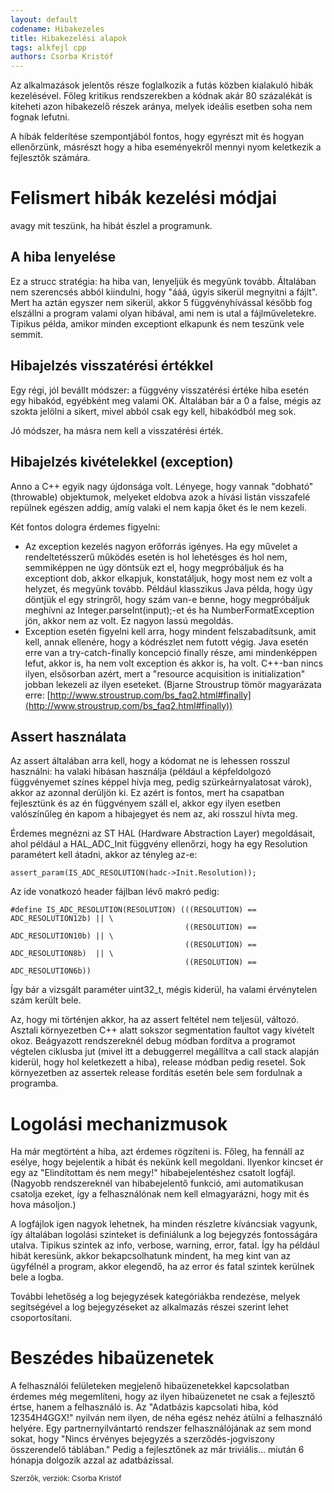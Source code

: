 ```yaml
---
layout: default
codename: Hibakezeles
title: Hibakezelési alapok
tags: alkfejl cpp
authors: Csorba Kristóf
---
```


Az alkalmazások jelentős része foglalkozik a futás közben kialakuló hibák kezelésével. Főleg kritikus rendszerekben a kódnak akár 80 százalékát is kiteheti azon hibakezelő részek aránya, melyek ideális esetben soha nem fognak lefutni.

A hibák felderítése szempontjából fontos, hogy egyrészt mit és hogyan ellenőrzünk, másrészt hogy a hiba eseményekről mennyi nyom keletkezik a fejlesztők számára.

# Felismert hibák kezelési módjai

avagy mit teszünk, ha hibát észlel a programunk.

## A hiba lenyelése

Ez a strucc stratégia: ha hiba van, lenyeljük és megyünk tovább. Általában nem szerencsés abból kiindulni, hogy "ááá, úgyis sikerül megnyitni a fájlt". Mert ha aztán egyszer nem sikerül, akkor 5 függvényhívással később fog elszállni a program valami olyan hibával, ami nem is utal a fájlműveletekre. Tipikus példa, amikor minden exceptiont elkapunk és nem teszünk vele semmit.

## Hibajelzés visszatérési értékkel

Egy régi, jól bevállt módszer: a függvény visszatérési értéke hiba esetén egy hibakód, egyébként meg valami OK. Általában bár a 0 a false, mégis az szokta jelölni a sikert, mivel abból csak egy kell, hibakódból meg sok.

Jó módszer, ha másra nem kell a visszatérési érték.

## Hibajelzés kivételekkel (exception)

Anno a C++ egyik nagy újdonsága volt. Lényege, hogy vannak "dobható" (throwable) objektumok, melyeket eldobva azok a hívási listán visszafelé repülnek egészen addig, amíg valaki el nem kapja őket és le nem kezeli.

Két fontos dologra érdemes figyelni:

  * Az exception kezelés nagyon erőforrás igényes. Ha egy művelet a rendeltetésszerű működés esetén is hol lehetésges és hol nem, semmiképpen ne úgy döntsük ezt el, hogy megpróbáljuk és ha exceptiont dob, akkor elkapjuk, konstatáljuk, hogy most nem ez volt a helyzet, és megyünk tovább. Például klasszikus Java példa, hogy úgy döntjük el egy stringről, hogy szám van-e benne, hogy megpróbáljuk meghívni az Integer.parseInt(input);-et és ha NumberFormatException  jön, akkor nem az volt. Ez nagyon lassú megoldás.
  * Exception esetén figyelni kell arra, hogy mindent felszabadítsunk, amit kell, annak ellenére, hogy a kódrészlet nem futott végig. Java esetén erre van a try-catch-finally koncepció finally része, ami mindenképpen lefut, akkor is, ha nem volt exception és akkor is, ha volt. C++-ban nincs ilyen, elsősorban azért, mert a "resource acquisition is initialization" jobban lekezeli az ilyen eseteket. (Bjarne Stroustrup tömör magyarázata erre: [http://www.stroustrup.com/bs_faq2.html#finally](http://www.stroustrup.com/bs_faq2.html#finally))

## Assert használata

Az assert általában arra kell, hogy a kódomat ne is lehessen rosszul használni: ha valaki hibásan használja (például a képfeldolgozó függvényemet színes képpel hívja meg, pedig szürkeárnyalatosat várok), akkor az azonnal derüljön ki. Ez azért is fontos, mert ha csapatban fejlesztünk és az én függvényem száll el, akkor egy ilyen esetben valószínűleg én kapom a hibajegyet és nem az, aki rosszul hívta meg.

Érdemes megnézni az ST HAL (Hardware Abstraction Layer) megoldásait, ahol például a HAL\_ADC\_Init függvény ellenőrzi, hogy ha egy Resolution paramétert kell átadni, akkor az tényleg az-e:

    assert_param(IS_ADC_RESOLUTION(hadc->Init.Resolution));

Az ide vonatkozó header fájlban lévő makró pedig:

    #define IS_ADC_RESOLUTION(RESOLUTION) (((RESOLUTION) == ADC_RESOLUTION12b) || \
                                           ((RESOLUTION) == ADC_RESOLUTION10b) || \
                                           ((RESOLUTION) == ADC_RESOLUTION8b)  || \
                                           ((RESOLUTION) == ADC_RESOLUTION6b))

Így bár a vizsgált paraméter uint32_t, mégis kiderül, ha valami érvénytelen szám került bele.

Az, hogy mi történjen akkor, ha az assert feltétel nem teljesül, változó. Asztali környezetben C++ alatt sokszor segmentation faultot vagy kivételt okoz. Beágyazott rendszereknél debug módban fordítva a programot végtelen ciklusba jut (mivel itt a debuggerrel megállítva a call stack alapján kiderül, hogy hol keletkezett a hiba), release módban pedig resetel. Sok környezetben az assertek release fordítás esetén bele sem fordulnak a programba.

# Logolási mechanizmusok

Ha már megtörtént a hiba, azt érdemes rögzíteni is. Főleg, ha fennáll az esélye, hogy bejelentik a hibát és nekünk kell megoldani. Ilyenkor kincset ér egy az "Elindítottam és nem megy!" hibabejelentéshez csatolt logfájl. (Nagyobb rendszereknél van hibabejelentő funkció, ami automatikusan csatolja ezeket, így a felhasználónak nem kell elmagyarázni, hogy mit és hova másoljon.)

A logfájlok igen nagyok lehetnek, ha minden részletre kíváncsiak vagyunk, így általában logolási szinteket is definiálunk a log bejegyzés fontosságára utalva. Tipikus szintek az info, verbose, warning, error, fatal. Így ha például hibát keresünk, akkor bekapcsolhatunk mindent, ha meg kint van az ügyfélnél a program, akkor elegendő, ha az error és fatal szintek kerülnek bele a logba.

További lehetőség a log bejegyzések kategóriákba rendezése, melyek segítségével a log bejegyzéseket az alkalmazás részei szerint lehet csoportosítani.

# Beszédes hibaüzenetek

A felhasználói felületeken megjelenő hibaüzenetekkel kapcsolatban érdemes még megemlíteni, hogy az ilyen hibaüzenetet ne csak a fejlesztő értse, hanem a felhasználó is. Az "Adatbázis kapcsolati hiba, kód 12354H4GGX!" nyilván nem ilyen, de néha egész nehéz átülni a felhasználó helyére. Egy partnernyilvántartó rendszer felhasználójának az sem mond sokat, hogy "Nincs érvényes bejegyzés a szerződés-jogviszony összerendelő táblában." Pedig a fejlesztőnek az már triviális... miután 6 hónapja dolgozik azzal az adatbázissal.

<small>Szerzők, verziók: Csorba Kristóf</small>
